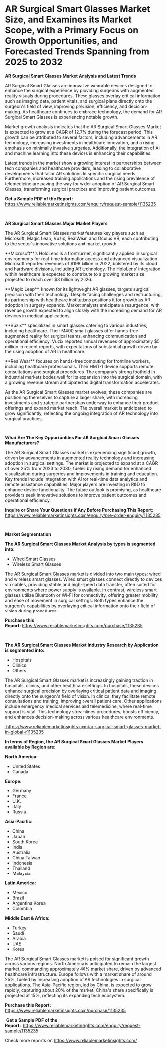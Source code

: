 <p><h1>AR Surgical Smart Glasses Market Size, and Examines its Market Scope, with a Primary Focus on Growth Opportunities, and Forecasted Trends Spanning from 2025 to 2032</h1></p><p><strong>AR Surgical Smart Glasses Market Analysis and Latest Trends</strong></p>
<p><p>AR Surgical Smart Glasses are innovative wearable devices designed to enhance the surgical experience by providing surgeons with augmented reality visuals during procedures. These glasses overlay critical information such as imaging data, patient vitals, and surgical plans directly onto the surgeon's field of view, improving precision, efficiency, and decision-making. As healthcare continues to embrace technology, the demand for AR Surgical Smart Glasses is experiencing notable growth.</p><p>Market growth analysis indicates that the AR Surgical Smart Glasses Market is expected to grow at a CAGR of 12.7% during the forecast period. This growth can be attributed to several factors, including advancements in AR technology, increasing investments in healthcare innovation, and a rising emphasis on minimally invasive surgeries. Additionally, the integration of AI and machine learning into these devices is enhancing their capabilities.</p><p>Latest trends in the market show a growing interest in partnerships between tech companies and healthcare providers, leading to collaborative developments that tailor AR solutions to specific surgical needs. Furthermore, increased training applications and the rising prevalence of telemedicine are paving the way for wider adoption of AR Surgical Smart Glasses, transforming surgical practices and improving patient outcomes.</p></p>
<p><strong>Get a Sample PDF of the Report:&nbsp;</strong> <a href="https://www.reliablemarketinsights.com/enquiry/request-sample/1135235?utm_campaign=3186&utm_medium=2&utm_source=Github&utm_content=ia&utm_term=25032025&utm_id=ar-surgical-smart-glasses">https://www.reliablemarketinsights.com/enquiry/request-sample/1135235</a></p>
<p>&nbsp;</p>
<p><strong>AR Surgical Smart Glasses Major Market Players</strong></p>
<p><p>The AR Surgical Smart Glasses market features key players such as Microsoft, Magic Leap, Vuzix, RealWear, and Oculus VR, each contributing to the sector's innovative solutions and market growth. </p><p>**Microsoft**’s HoloLens is a frontrunner, significantly applied in surgical environments for real-time information access and advanced visualization. Microsoft reported revenues of $198 billion in 2022, bolstered by its cloud and hardware divisions, including AR technology. The HoloLens’ integration within healthcare is expected to contribute to a growing market size projected to reach over $3 billion by 2026.</p><p>**Magic Leap**, known for its lightweight AR glasses, targets surgical precision with their technology. Despite facing challenges and restructuring, its partnership with healthcare institutions positions it for growth as AR adoption in surgery expands. Market analysts anticipate a resurgence, with revenue growth expected to align closely with the increasing demand for AR devices in medical applications.</p><p>**Vuzix** specializes in smart glasses catering to various industries, including healthcare. Their M400 smart glasses offer hands-free augmented reality for surgical teams, enhancing communication and operational efficiency. Vuzix reported annual revenues of approximately $5 million in recent reports, with expectations of substantial growth driven by the rising adoption of AR in healthcare.</p><p>**RealWear** focuses on hands-free computing for frontline workers, including healthcare professionals. Their HMT-1 device supports remote consultations and surgical procedures. The company’s strong foothold in industrial markets bodes well for its expansion into the surgical domain, with a growing revenue stream anticipated as digital transformation accelerates.</p><p>As the AR Surgical Smart Glasses market evolves, these companies are positioning themselves to capture a larger share, with increasing investments and strategic partnerships underway to enhance their product offerings and expand market reach. The overall market is anticipated to grow significantly, reflecting the ongoing integration of AR technology into surgical practices.</p></p>
<p>&nbsp;</p>
<p><strong>What Are The Key Opportunities For AR Surgical Smart Glasses Manufacturers?</strong></p>
<p><p>The AR Surgical Smart Glasses market is experiencing significant growth, driven by advancements in augmented reality technology and increasing adoption in surgical settings. The market is projected to expand at a CAGR of over 25% from 2023 to 2030, fueled by rising demand for enhanced visualization during surgeries and improvements in training and education. Key trends include integration with AI for real-time data analytics and remote assistance capabilities. Major players are investing in R&D to enhance device functionality. The future outlook is promising, as healthcare providers seek innovative solutions to improve patient outcomes and operational efficiency.</p></p>
<p><strong>Inquire or Share Your Questions If Any Before Purchasing This Report:</strong> <a href="https://www.reliablemarketinsights.com/enquiry/pre-order-enquiry/1135235?utm_campaign=3186&utm_medium=2&utm_source=Github&utm_content=ia&utm_term=25032025&utm_id=ar-surgical-smart-glasses">https://www.reliablemarketinsights.com/enquiry/pre-order-enquiry/1135235</a></p>
<p>&nbsp;</p>
<p><strong>Market Segmentation</strong></p>
<p><strong>The AR Surgical Smart Glasses Market Analysis by types is segmented into:</strong></p>
<p><ul><li>Wired Smart Glasses</li><li>Wireless Smart Glasses</li></ul></p>
<p><p>The AR Surgical Smart Glasses market is divided into two main types: wired and wireless smart glasses. Wired smart glasses connect directly to devices via cables, providing stable and high-speed data transfer, often suited for environments where power supply is available. In contrast, wireless smart glasses utilize Bluetooth or Wi-Fi for connectivity, offering greater mobility and ease of movement in surgical settings. Both types enhance the surgeon's capabilities by overlaying critical information onto their field of vision during procedures.</p></p>
<p><strong>Purchase this Report:&nbsp;</strong><a href="https://www.reliablemarketinsights.com/purchase/1135235?utm_campaign=3186&utm_medium=2&utm_source=Github&utm_content=ia&utm_term=25032025&utm_id=ar-surgical-smart-glasses">https://www.reliablemarketinsights.com/purchase/1135235</a></p>
<p>&nbsp;</p>
<p><strong>The AR Surgical Smart Glasses Market Industry Research by Application is segmented into:</strong></p>
<p><ul><li>Hospitals</li><li>Clinics</li><li>Others</li></ul></p>
<p><p>The AR Surgical Smart Glasses market is increasingly gaining traction in hospitals, clinics, and other healthcare settings. In hospitals, these devices enhance surgical precision by overlaying critical patient data and imaging directly onto the surgeon's field of vision. In clinics, they facilitate remote consultations and training, improving overall patient care. Other applications include emergency medical services and telemedicine, where real-time support is vital. This technology streamlines procedures, boosts efficiency, and enhances decision-making across various healthcare environments.</p></p>
<p><a href="https://www.reliablemarketinsights.com/ar-surgical-smart-glasses-market-in-global-r1135235?utm_campaign=3186&utm_medium=2&utm_source=Github&utm_content=ia&utm_term=25032025&utm_id=ar-surgical-smart-glasses">&nbsp;https://www.reliablemarketinsights.com/ar-surgical-smart-glasses-market-in-global-r1135235</a></p>
<p><strong>In terms of Region, the AR Surgical Smart Glasses Market Players available by Region are:</strong></p>
<p>
    <p> <strong> North America: </strong>
        <ul>
            <li>United States</li>
            <li>Canada</li>
        </ul>
        </p> 
    <p> <strong> Europe: </strong>
        <ul>
            <li>Germany</li>
            <li>France</li>
            <li>U.K.</li>
            <li>Italy</li>
            <li>Russia</li>
        </ul>
        </p> 
    <p> <strong> Asia-Pacific: </strong>
        <ul>
            <li>China</li>
            <li>Japan</li>
            <li>South Korea</li>
            <li>India</li>
            <li>Australia</li>
            <li>China Taiwan</li>
            <li>Indonesia</li>
            <li>Thailand</li>
            <li>Malaysia</li>
        </ul>
        </p> 
    <p> <strong> Latin America: </strong>
        <ul>
            <li>Mexico</li>
            <li>Brazil</li>
            <li>Argentina Korea</li>
            <li>Colombia</li>
        </ul>
        </p> 
    <p> <strong> Middle East & Africa: </strong>
        <ul>
            <li>Turkey</li>
            <li>Saudi</li>
            <li>Arabia</li>
            <li>UAE</li>
            <li>Korea</li>
        </ul>
    </p>
    </p>
<p><p>The AR Surgical Smart Glasses market is poised for significant growth across various regions. North America is anticipated to remain the largest market, commanding approximately 40% market share, driven by advanced healthcare infrastructure. Europe follows with a market share of around 25%, fueled by increasing adoption of AR technologies in surgical applications. The Asia-Pacific region, led by China, is expected to grow rapidly, capturing about 20% of the market. China's share specifically is projected at 15%, reflecting its expanding tech ecosystem.</p></p>
<p><strong>Purchase this Report: </strong><a href="https://www.reliablemarketinsights.com/purchase/1135235?utm_campaign=3186&utm_medium=2&utm_source=Github&utm_content=ia&utm_term=25032025&utm_id=ar-surgical-smart-glasses">https://www.reliablemarketinsights.com/purchase/1135235</a></p>
<p>&nbsp;<strong>Get a Sample PDF of the Report:&nbsp;&nbsp;</strong><a href="https://www.reliablemarketinsights.com/enquiry/request-sample/1135235?utm_campaign=3186&utm_medium=2&utm_source=Github&utm_content=ia&utm_term=25032025&utm_id=ar-surgical-smart-glasses">https://www.reliablemarketinsights.com/enquiry/request-sample/1135235</a></p>
<p><strong></strong></p>
<p>Check more reports on <a href="https://www.reliablemarketinsights.com/?utm_campaign=3186&utm_medium=2&utm_source=Github&utm_content=ia&utm_term=25032025&utm_id=ar-surgical-smart-glasses">https://www.reliablemarketinsights.com/</a></p>